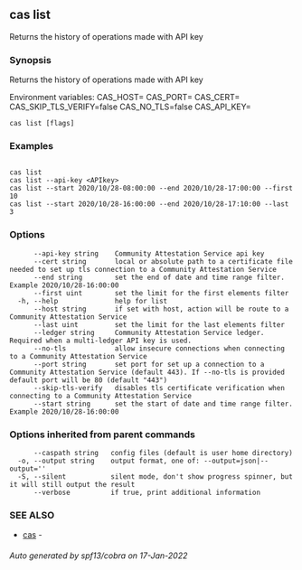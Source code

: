 ## cas list

Returns the history of operations made with API key

### Synopsis


Returns the history of operations made with API key

Environment variables:
CAS_HOST=
CAS_PORT=
CAS_CERT=
CAS_SKIP_TLS_VERIFY=false
CAS_NO_TLS=false
CAS_API_KEY=


```
cas list [flags]
```

### Examples

```

cas list
cas list --api-key <APIkey>
cas list --start 2020/10/28-08:00:00 --end 2020/10/28-17:00:00 --first 10
cas list --start 2020/10/28-16:00:00 --end 2020/10/28-17:10:00 --last 3

```

### Options

```
      --api-key string    Community Attestation Service api key
      --cert string       local or absolute path to a certificate file needed to set up tls connection to a Community Attestation Service
      --end string        set the end of date and time range filter. Example 2020/10/28-16:00:00
      --first uint        set the limit for the first elements filter
  -h, --help              help for list
      --host string       if set with host, action will be route to a Community Attestation Service
      --last uint         set the limit for the last elements filter
      --ledger string     Community Attestation Service ledger. Required when a multi-ledger API key is used.
      --no-tls            allow insecure connections when connecting to a Community Attestation Service
      --port string       set port for set up a connection to a Community Attestation Service (default 443). If --no-tls is provided default port will be 80 (default "443")
      --skip-tls-verify   disables tls certificate verification when connecting to a Community Attestation Service
      --start string      set the start of date and time range filter. Example 2020/10/28-16:00:00
```

### Options inherited from parent commands

```
      --caspath string   config files (default is user home directory)
  -o, --output string    output format, one of: --output=json|--output=''
  -S, --silent           silent mode, don't show progress spinner, but it will still output the result
      --verbose          if true, print additional information
```

### SEE ALSO

* [cas](cas.md)	 - 

###### Auto generated by spf13/cobra on 17-Jan-2022
